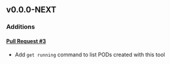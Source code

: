 ## v0.0.0-NEXT

### Additions

#### [Pull Request #3](https://github.com/Maahsome/ktrouble/pull/3)

- Add `get running` command to list PODs created with this tool

